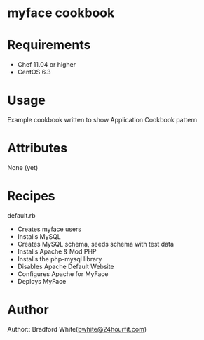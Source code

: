 # myface cookbook

# Requirements
  - Chef 11.04 or higher
  - CentOS 6.3

# Usage
Example cookbook written to show Application Cookbook pattern

# Attributes
None (yet)

# Recipes
default.rb
  - Creates myface users
  - Installs MySQL
  - Creates MySQL schema, seeds schema with test data
  - Installs Apache & Mod PHP
  - Installs the php-mysql library
  - Disables Apache Default Website
  - Configures Apache for MyFace
  - Deploys MyFace

# Author

Author:: Bradford White(bwhite@24hourfit.com)
